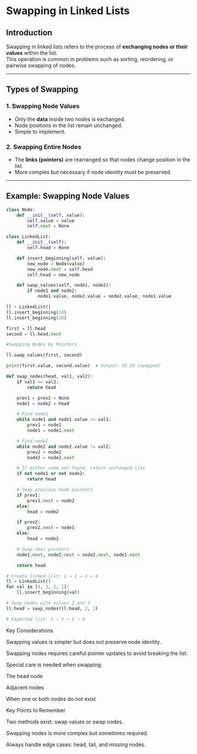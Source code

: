 # Swapping in Linked Lists  

## Introduction  
Swapping in linked lists refers to the process of **exchanging nodes or their values** within the list.  
This operation is common in problems such as sorting, reordering, or pairwise swapping of nodes.  

---

## Types of Swapping  

### 1. Swapping Node Values  
- Only the **data** inside two nodes is exchanged.  
- Node positions in the list remain unchanged.  
- Simple to implement.  

### 2. Swapping Entire Nodes  
- The **links (pointers)** are rearranged so that nodes change position in the list.  
- More complex but necessary if node identity must be preserved.  

---

## Example: Swapping Node Values  

```python
class Node:
    def __init__(self, value):
        self.value = value
        self.next = None

class LinkedList:
    def __init__(self):
        self.head = None

    def insert_beginning(self, value):
        new_node = Node(value)
        new_node.next = self.head
        self.head = new_node

    def swap_values(self, node1, node2):
        if node1 and node2:
            node1.value, node2.value = node2.value, node1.value

ll = LinkedList()
ll.insert_beginning(10)
ll.insert_beginning(20)

first = ll.head
second = ll.head.next

#Swapping Nodes by Pointers

ll.swap_values(first, second)

print(first.value, second.value)  # Output: 10 20 (swapped)

def swap_nodes(head, val1, val2):
    if val1 == val2:
        return head

    prev1 = prev2 = None
    node1 = node2 = head

    # Find node1
    while node1 and node1.value != val1:
        prev1 = node1
        node1 = node1.next

    # Find node2
    while node2 and node2.value != val2:
        prev2 = node2
        node2 = node2.next

    # If either node not found, return unchanged list
    if not node1 or not node2:
        return head

    # Swap previous node pointers
    if prev1:
        prev1.next = node2
    else:
        head = node2

    if prev2:
        prev2.next = node1
    else:
        head = node1

    # Swap next pointers
    node1.next, node2.next = node2.next, node1.next

    return head

# Create linked list: 1 → 2 → 3 → 4
ll = LinkedList()
for val in [4, 3, 2, 1]:
    ll.insert_beginning(val)

# Swap nodes with values 2 and 3
ll.head = swap_nodes(ll.head, 2, 3)

# Expected list: 1 → 3 → 2 → 4
```
Key Considerations

Swapping values is simpler but does not preserve node identity.

Swapping nodes requires careful pointer updates to avoid breaking the list.

Special care is needed when swapping:

The head node

Adjacent nodes

When one or both nodes do not exist

Key Points to Remember

Two methods exist: swap values or swap nodes.

Swapping nodes is more complex but sometimes required.

Always handle edge cases: head, tail, and missing nodes.